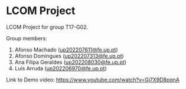 # LCOM Project

LCOM Project for group T17-G02.

Group members:

1. Afonso Machado      (up202207611@fe.up.pt)
2. Afonso Domingues    (up202207313@fe.up.pt)
3. Ana Filipa Geraldes (up202208030@fe.up.pt)
4. Luís Arruda         (up202206970@fe.up.pt)

Link to Demo video: https://www.youtube.com/watch?v=Gj7X9D8pqnA